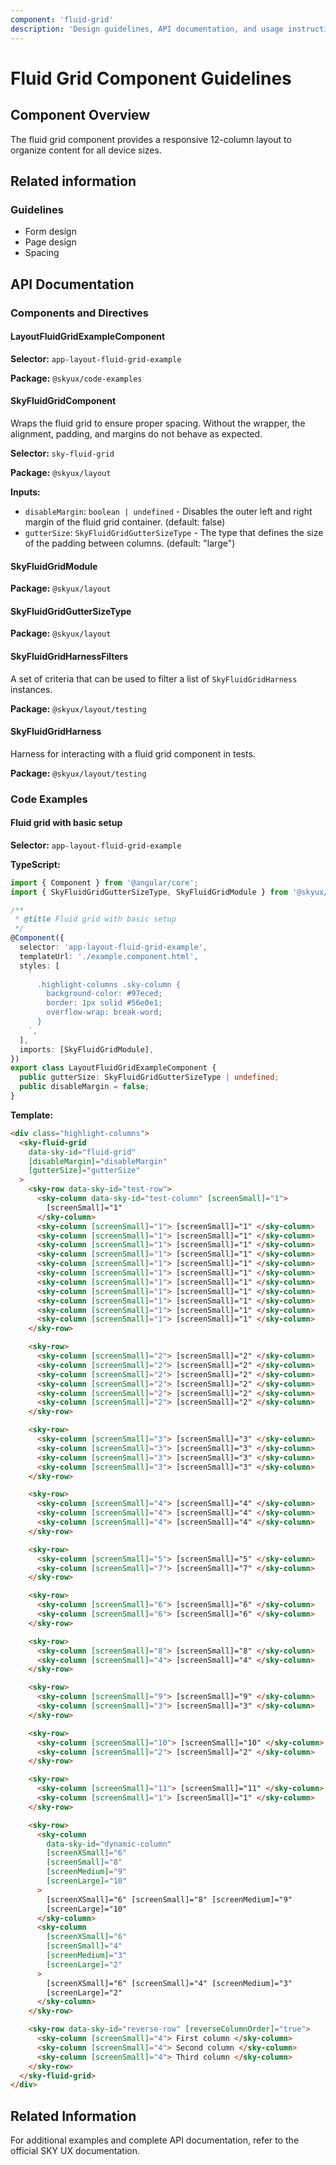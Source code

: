```yaml
---
component: 'fluid-grid'
description: 'Design guidelines, API documentation, and usage instructions for the fluid-grid component extracted from SKY UX documentation.'
---
```


# Fluid Grid Component Guidelines

## Component Overview
The fluid grid component provides a responsive 12-column layout to organize content for all device sizes.

## Related information

### Guidelines

- Form design
- Page design
- Spacing

## API Documentation

### Components and Directives

#### LayoutFluidGridExampleComponent

**Selector:** `app-layout-fluid-grid-example`

**Package:** `@skyux/code-examples`

#### SkyFluidGridComponent

Wraps the fluid grid to ensure proper spacing. Without the wrapper, the
alignment, padding, and margins do not behave as expected.

**Selector:** `sky-fluid-grid`

**Package:** `@skyux/layout`

**Inputs:**

- `disableMargin`: `boolean | undefined` - Disables the outer left and right margin of the fluid grid container. (default: false)
- `gutterSize`: `SkyFluidGridGutterSizeType` - The type that defines the size of the padding
between columns. (default: "large")

#### SkyFluidGridModule

**Package:** `@skyux/layout`

#### SkyFluidGridGutterSizeType

**Package:** `@skyux/layout`

#### SkyFluidGridHarnessFilters

A set of criteria that can be used to filter a list of `SkyFluidGridHarness` instances.

**Package:** `@skyux/layout/testing`

#### SkyFluidGridHarness

Harness for interacting with a fluid grid component in tests.

**Package:** `@skyux/layout/testing`

### Code Examples

#### Fluid grid with basic setup

**Selector:** `app-layout-fluid-grid-example`

**TypeScript:**

```typescript
import { Component } from '@angular/core';
import { SkyFluidGridGutterSizeType, SkyFluidGridModule } from '@skyux/layout';

/**
 * @title Fluid grid with basic setup
 */
@Component({
  selector: 'app-layout-fluid-grid-example',
  templateUrl: './example.component.html',
  styles: [
    `
      .highlight-columns .sky-column {
        background-color: #97eced;
        border: 1px solid #56e0e1;
        overflow-wrap: break-word;
      }
    `,
  ],
  imports: [SkyFluidGridModule],
})
export class LayoutFluidGridExampleComponent {
  public gutterSize: SkyFluidGridGutterSizeType | undefined;
  public disableMargin = false;
}

```

**Template:**

```html
<div class="highlight-columns">
  <sky-fluid-grid
    data-sky-id="fluid-grid"
    [disableMargin]="disableMargin"
    [gutterSize]="gutterSize"
  >
    <sky-row data-sky-id="test-row">
      <sky-column data-sky-id="test-column" [screenSmall]="1">
        [screenSmall]="1"
      </sky-column>
      <sky-column [screenSmall]="1"> [screenSmall]="1" </sky-column>
      <sky-column [screenSmall]="1"> [screenSmall]="1" </sky-column>
      <sky-column [screenSmall]="1"> [screenSmall]="1" </sky-column>
      <sky-column [screenSmall]="1"> [screenSmall]="1" </sky-column>
      <sky-column [screenSmall]="1"> [screenSmall]="1" </sky-column>
      <sky-column [screenSmall]="1"> [screenSmall]="1" </sky-column>
      <sky-column [screenSmall]="1"> [screenSmall]="1" </sky-column>
      <sky-column [screenSmall]="1"> [screenSmall]="1" </sky-column>
      <sky-column [screenSmall]="1"> [screenSmall]="1" </sky-column>
      <sky-column [screenSmall]="1"> [screenSmall]="1" </sky-column>
      <sky-column [screenSmall]="1"> [screenSmall]="1" </sky-column>
    </sky-row>

    <sky-row>
      <sky-column [screenSmall]="2"> [screenSmall]="2" </sky-column>
      <sky-column [screenSmall]="2"> [screenSmall]="2" </sky-column>
      <sky-column [screenSmall]="2"> [screenSmall]="2" </sky-column>
      <sky-column [screenSmall]="2"> [screenSmall]="2" </sky-column>
      <sky-column [screenSmall]="2"> [screenSmall]="2" </sky-column>
      <sky-column [screenSmall]="2"> [screenSmall]="2" </sky-column>
    </sky-row>

    <sky-row>
      <sky-column [screenSmall]="3"> [screenSmall]="3" </sky-column>
      <sky-column [screenSmall]="3"> [screenSmall]="3" </sky-column>
      <sky-column [screenSmall]="3"> [screenSmall]="3" </sky-column>
      <sky-column [screenSmall]="3"> [screenSmall]="3" </sky-column>
    </sky-row>

    <sky-row>
      <sky-column [screenSmall]="4"> [screenSmall]="4" </sky-column>
      <sky-column [screenSmall]="4"> [screenSmall]="4" </sky-column>
      <sky-column [screenSmall]="4"> [screenSmall]="4" </sky-column>
    </sky-row>

    <sky-row>
      <sky-column [screenSmall]="5"> [screenSmall]="5" </sky-column>
      <sky-column [screenSmall]="7"> [screenSmall]="7" </sky-column>
    </sky-row>

    <sky-row>
      <sky-column [screenSmall]="6"> [screenSmall]="6" </sky-column>
      <sky-column [screenSmall]="6"> [screenSmall]="6" </sky-column>
    </sky-row>

    <sky-row>
      <sky-column [screenSmall]="8"> [screenSmall]="8" </sky-column>
      <sky-column [screenSmall]="4"> [screenSmall]="4" </sky-column>
    </sky-row>

    <sky-row>
      <sky-column [screenSmall]="9"> [screenSmall]="9" </sky-column>
      <sky-column [screenSmall]="3"> [screenSmall]="3" </sky-column>
    </sky-row>

    <sky-row>
      <sky-column [screenSmall]="10"> [screenSmall]="10" </sky-column>
      <sky-column [screenSmall]="2"> [screenSmall]="2" </sky-column>
    </sky-row>

    <sky-row>
      <sky-column [screenSmall]="11"> [screenSmall]="11" </sky-column>
      <sky-column [screenSmall]="1"> [screenSmall]="1" </sky-column>
    </sky-row>

    <sky-row>
      <sky-column
        data-sky-id="dynamic-column"
        [screenXSmall]="6"
        [screenSmall]="8"
        [screenMedium]="9"
        [screenLarge]="10"
      >
        [screenXSmall]="6" [screenSmall]="8" [screenMedium]="9"
        [screenLarge]="10"
      </sky-column>
      <sky-column
        [screenXSmall]="6"
        [screenSmall]="4"
        [screenMedium]="3"
        [screenLarge]="2"
      >
        [screenXSmall]="6" [screenSmall]="4" [screenMedium]="3"
        [screenLarge]="2"
      </sky-column>
    </sky-row>

    <sky-row data-sky-id="reverse-row" [reverseColumnOrder]="true">
      <sky-column [screenSmall]="4"> First column </sky-column>
      <sky-column [screenSmall]="4"> Second column </sky-column>
      <sky-column [screenSmall]="4"> Third column </sky-column>
    </sky-row>
  </sky-fluid-grid>
</div>

```

## Related Information

For additional examples and complete API documentation, refer to the official SKY UX documentation.